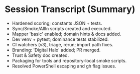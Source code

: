 # Session Transcript (Summary)

- Hardened scoring; constants JSON + tests.
- Sync/Smoke/AllIn scripts created and executed.
- Mapper 'basic' enabled; domain hints & docs added.
- Dev venv + pytest; dominance tests stabilized.
- CI watchers (v3), triage, rerun; import path fixes.
- Branding: 'Digital Halo' added; PR merged.
- Trust & Safety doc created.
- Packaging for tools and repository-local smoke scripts.
- Resolved PowerShell escaping and gh flag issues.
